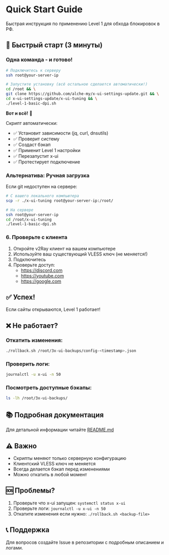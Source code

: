 # Quick Start Guide

Быстрая инструкция по применению Level 1 для обхода блокировок в РФ.

## 🚀 Быстрый старт (3 минуты)

### Одна команда - и готово!

```bash
# Подключитесь к серверу
ssh root@your-server-ip

# Запустите установку (всё остальное сделается автоматически!)
cd /root && \
git clone https://github.com/alche-my/x-ui-settings-update.git && \
cd x-ui-settings-update/x-ui-tuning && \
./level-1-basic-dpi.sh
```

**Вот и всё!** 🎉

Скрипт автоматически:
- ✅ Установит зависимости (jq, curl, dnsutils)
- ✅ Проверит систему
- ✅ Создаст бэкап
- ✅ Применит Level 1 настройки
- ✅ Перезапустит x-ui
- ✅ Протестирует подключение

### Альтернатива: Ручная загрузка

Если git недоступен на сервере:

```bash
# С вашего локального компьютера
scp -r ./x-ui-tuning root@your-server-ip:/root/

# На сервере
ssh root@your-server-ip
cd /root/x-ui-tuning
./level-1-basic-dpi.sh
```

### 6. Проверьте с клиента

1. Откройте v2Ray клиент на вашем компьютере
2. Используйте ваш существующий VLESS ключ (не меняется!)
3. Подключитесь
4. Проверьте доступ:
   - https://discord.com
   - https://youtube.com
   - https://google.com

## ✅ Успех!

Если сайты открываются, Level 1 работает!

## ❌ Не работает?

### Откатить изменения:

```bash
./rollback.sh /root/3x-ui-backups/config-<timestamp>.json
```

### Проверить логи:

```bash
journalctl -u x-ui -n 50
```

### Посмотреть доступные бэкапы:

```bash
ls -lh /root/3x-ui-backups/
```

## 📚 Подробная документация

Для детальной информации читайте [README.md](README.md)

## ⚠️ Важно

- Скрипты меняют только серверную конфигурацию
- Клиентский VLESS ключ не меняется
- Всегда делается бэкап перед изменениями
- Можно откатить в любой момент

## 🆘 Проблемы?

1. Проверьте что x-ui запущен: `systemctl status x-ui`
2. Проверьте логи: `journalctl -u x-ui -n 50`
3. Откатите изменения если нужно: `./rollback.sh <backup-file>`

## 📞 Поддержка

Для вопросов создайте Issue в репозитории с подробным описанием и логами.
